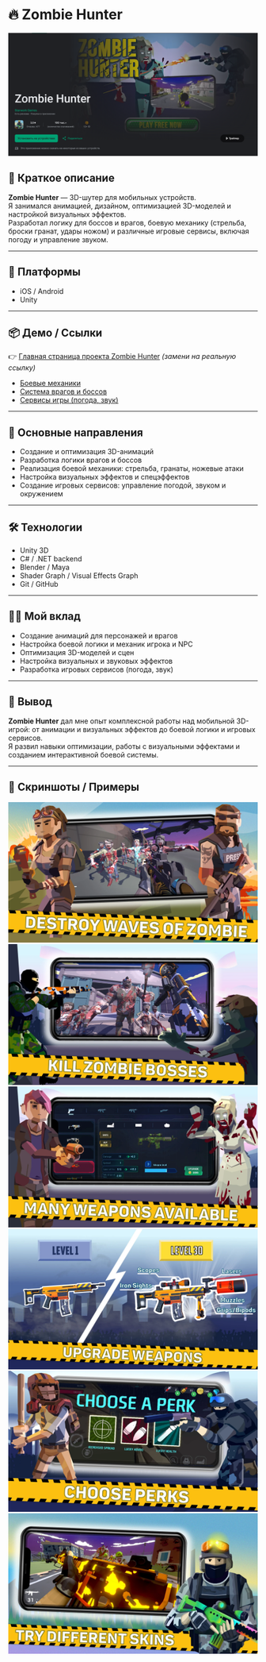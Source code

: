 # 🔥 Zombie Hunter

<div align="center">
  <img src="data/main.png" width="800" />
</div>

## 📌 Краткое описание
**Zombie Hunter** — 3D-шутер для мобильных устройств.  
Я занимался анимацией, дизайном, оптимизацией 3D-моделей и настройкой визуальных эффектов.  
Разработал логику для боссов и врагов, боевую механику (стрельба, броски гранат, удары ножом) и различные игровые сервисы, включая погоду и управление звуком.  

---

## 🚀 Платформы
- iOS / Android  
- Unity  

---

## 📦 Демо / Ссылки
👉 [Главная страница проекта Zombie Hunter](https://example.com) *(замени на реальную ссылку)*  

- [Боевые механики](https://example.com/combat)  
- [Система врагов и боссов](https://example.com/enemies)  
- [Сервисы игры (погода, звук)](https://example.com/services)  

---

## 🧠 Основные направления
- Создание и оптимизация 3D-анимаций  
- Разработка логики врагов и боссов  
- Реализация боевой механики: стрельба, гранаты, ножевые атаки  
- Настройка визуальных эффектов и спецэффектов  
- Создание игровых сервисов: управление погодой, звуком и окружением  

---

## 🛠 Технологии
- Unity 3D  
- C# / .NET backend  
- Blender / Maya  
- Shader Graph / Visual Effects Graph  
- Git / GitHub  

---

## 👩‍💻 Мой вклад
- Создание анимаций для персонажей и врагов  
- Настройка боевой логики и механик игрока и NPC  
- Оптимизация 3D-моделей и сцен  
- Настройка визуальных и звуковых эффектов  
- Разработка игровых сервисов (погода, звук)  

---

## 🏁 Вывод
**Zombie Hunter** дал мне опыт комплексной работы над мобильной 3D-игрой: от анимации и визуальных эффектов до боевой логики и игровых сервисов.  
Я развил навыки оптимизации, работы с визуальными эффектами и созданием интерактивной боевой системы.  

---

## 📸 Скриншоты / Примеры
![png](data/1.png) 
![png](data/2.png)
![png](data/3.png)
![png](data/4.png)
![png](data/5.png)
![png](data/6.png)

